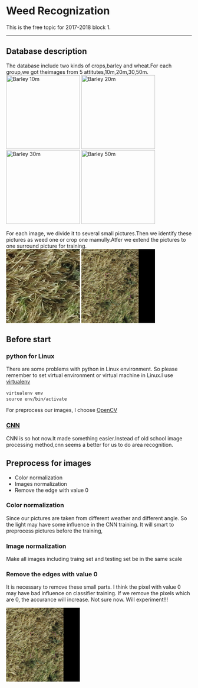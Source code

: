 Weed Recognization
==================

This is the free topic for 2017-2018 block 1.

-----

Database description
--------------------

The database include two kinds of crops,barley and wheat.For each group,we got theimages from 5 attitutes,10m,20m,30,50m.   
<img src="./example_Img/IMG_7347.JPG" title="Barley 10m" width="200" height="200"/>
<img src="./example_Img/IMG_7317.JPG" title="Barley 20m" width="200" height="200"/> 
<img src="./example_Img/IMG_7278.JPG" title="Barley 30m" width="200" height="200"/>
<img src="./example_Img/IMG_7291.JPG" title="Barley 50m" width="200" height="200"/>

For each image, we divide it to several small pictures.Then we identify these pictures as weed one or crop one mamully.Atfer we extend the pictures to one surround picture for training.   
<img src="./example_Img/IMG_7347_fn_07_13_ttc_uw.png" width="200" height="200">
<img src="./example_Img/IMG_7347_fn_07_13_ttc_uw_surround.png" width="200" height="200">

Before start
------------

### python for Linux

There are some problems with python in Linux environment. So please remember to set virtual environment or virtual machine in Linux.I use [virtualenv](https://virtualenv.pypa.io/en/stable/)
```shell
virtualenv env
source env/bin/activate
```
For preprocess our images, I choose [OpenCV](http://opencv.org/)


### [CNN](http://www.pyimagesearch.com/2016/08/01/lenet-convolutional-neural-network-in-python/)
CNN is so hot now.It made something easier.Instead of old school image processing method,cnn seems a better for us to do area recognition.

Preprocess for images
---------------------

- Color normalization
- Images normalization
- Remove the edge with value 0

### Color normalization

Since our pictures are taken from different weather and different angle. So the light may have some influence in the CNN training. It will smart to preprocess pictures before the training, 

### Image normalization

Make all images including traing set and testing set be in the same scale

### Remove the edges with value 0

It is necessary to remove these small parts. I think the pixel with value 0 may have bad influence on classifier training. If we remove the pixels which are 0, the accurance will increase. Not sure now. Will experiment!!!

<img src="./example_Img/IMG_7347_fn_07_13_ttc_uw_surround.png" width="200" height="200">
